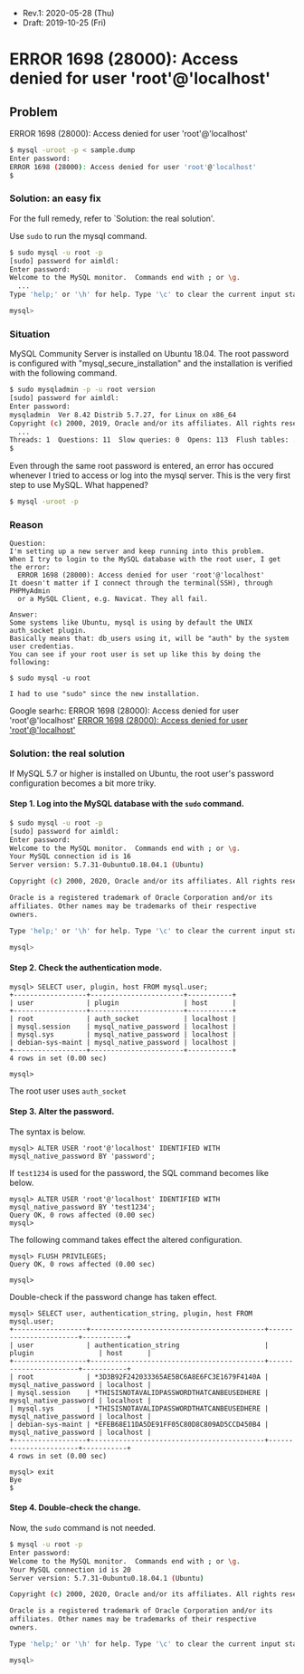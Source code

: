* Rev.1: 2020-05-28 (Thu)
* Draft: 2019-10-25 (Fri)
# ERROR 1698 (28000): Access denied for user 'root'@'localhost'
## Problem
ERROR 1698 (28000): Access denied for user 'root'@'localhost'
```bash
$ mysql -uroot -p < sample.dump 
Enter password: 
ERROR 1698 (28000): Access denied for user 'root'@'localhost'
$
```
### Solution: an easy fix
For the full remedy, refer to `Solution: the real solution'.

Use `sudo` to run the mysql command.
```bash
$ sudo mysql -u root -p
[sudo] password for aimldl: 
Enter password: 
Welcome to the MySQL monitor.  Commands end with ; or \g.
  ...
Type 'help;' or '\h' for help. Type '\c' to clear the current input statement.

mysql>
```
### Situation
MySQL Community Server is installed on Ubuntu 18.04. The root password is configured with "mysql_secure_installation" and the installation is verified with the following command.  

```bash
$ sudo mysqladmin -p -u root version
[sudo] password for aimldl: 
Enter password: 
mysqladmin  Ver 8.42 Distrib 5.7.27, for Linux on x86_64
Copyright (c) 2000, 2019, Oracle and/or its affiliates. All rights reserved.
  ...
Threads: 1  Questions: 11  Slow queries: 0  Opens: 113  Flush tables: ...
$
```
Even through the same root password is entered, an error has occured whenever I tried to access or log into the mysql server. This is the very first step to use MySQL. What happened?
```bash
$ mysql -uroot -p 
```
### Reason
```
Question:
I'm setting up a new server and keep running into this problem.
When I try to login to the MySQL database with the root user, I get the error:
  ERROR 1698 (28000): Access denied for user 'root'@'localhost' 
It doesn't matter if I connect through the terminal(SSH), through PHPMyAdmin 
  or a MySQL Client, e.g. Navicat. They all fail.

Answer:
Some systems like Ubuntu, mysql is using by default the UNIX auth_socket plugin.
Basically means that: db_users using it, will be "auth" by the system user credentias.
You can see if your root user is set up like this by doing the following:

$ sudo mysql -u root

I had to use "sudo" since the new installation.
```
Google searhc: ERROR 1698 (28000): Access denied for user 'root'@'localhost'
[ERROR 1698 (28000): Access denied for user 'root'@'localhost'](https://stackoverflow.com/questions/39281594/error-1698-28000-access-denied-for-user-rootlocalhost)

### Solution: the real solution
If MySQL 5.7 or higher is installed on Ubuntu, the root user's password configuration becomes a bit more triky.

#### Step 1. Log into the MySQL database with the `sudo` command.
```bash
$ sudo mysql -u root -p
[sudo] password for aimldl: 
Enter password: 
Welcome to the MySQL monitor.  Commands end with ; or \g.
Your MySQL connection id is 16
Server version: 5.7.31-0ubuntu0.18.04.1 (Ubuntu)

Copyright (c) 2000, 2020, Oracle and/or its affiliates. All rights reserved.

Oracle is a registered trademark of Oracle Corporation and/or its
affiliates. Other names may be trademarks of their respective
owners.

Type 'help;' or '\h' for help. Type '\c' to clear the current input statement.

mysql>
```

#### Step 2. Check the authentication mode.
```mysql
mysql> SELECT user, plugin, host FROM mysql.user;
+------------------+-----------------------+-----------+
| user             | plugin                | host      |
+------------------+-----------------------+-----------+
| root             | auth_socket           | localhost |
| mysql.session    | mysql_native_password | localhost |
| mysql.sys        | mysql_native_password | localhost |
| debian-sys-maint | mysql_native_password | localhost |
+------------------+-----------------------+-----------+
4 rows in set (0.00 sec)

mysql>
```
The root user uses `auth_socket`

#### Step 3. Alter the password.
The syntax is below.
```mysql
mysql> ALTER USER 'root'@'localhost' IDENTIFIED WITH mysql_native_password BY 'password';
```
If `test1234` is used for the password, the SQL command becomes like below.
```mysql
mysql> ALTER USER 'root'@'localhost' IDENTIFIED WITH mysql_native_password BY 'test1234';
Query OK, 0 rows affected (0.00 sec)
mysql> 
```
The following command takes effect the altered configuration.
```mysql
mysql> FLUSH PRIVILEGES;
Query OK, 0 rows affected (0.00 sec)

mysql>
```
Double-check if the password change has taken effect.
```mysql
mysql> SELECT user, authentication_string, plugin, host FROM mysql.user;
+------------------+-------------------------------------------+-----------------------+-----------+
| user             | authentication_string                     | plugin                | host      |
+------------------+-------------------------------------------+-----------------------+-----------+
| root             | *3D3B92F242033365AE5BC6A8E6FC3E1679F4140A | mysql_native_password | localhost |
| mysql.session    | *THISISNOTAVALIDPASSWORDTHATCANBEUSEDHERE | mysql_native_password | localhost |
| mysql.sys        | *THISISNOTAVALIDPASSWORDTHATCANBEUSEDHERE | mysql_native_password | localhost |
| debian-sys-maint | *EFEB68E11DA5DE91FF05C80D8C809AD5CCD450B4 | mysql_native_password | localhost |
+------------------+-------------------------------------------+-----------------------+-----------+
4 rows in set (0.00 sec)

mysql> exit
Bye
$
```
#### Step 4. Double-check the change.
Now, the `sudo` command is not needed.
```bash
$ mysql -u root -p
Enter password: 
Welcome to the MySQL monitor.  Commands end with ; or \g.
Your MySQL connection id is 20
Server version: 5.7.31-0ubuntu0.18.04.1 (Ubuntu)

Copyright (c) 2000, 2020, Oracle and/or its affiliates. All rights reserved.

Oracle is a registered trademark of Oracle Corporation and/or its
affiliates. Other names may be trademarks of their respective
owners.

Type 'help;' or '\h' for help. Type '\c' to clear the current input statement.

mysql> 
```
